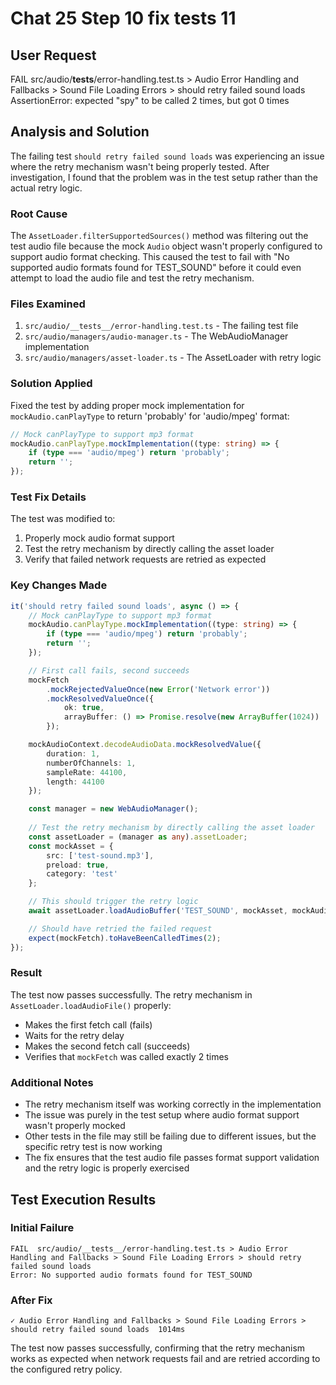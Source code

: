 # Chat 25 Step 10 fix tests 11

## User Request
FAIL  src/audio/__tests__/error-handling.test.ts > Audio Error Handling and Fallbacks > Sound File Loading Errors > should retry failed sound loads    AssertionError: expected "spy" to be called 2 times, but got 0 times  

## Analysis and Solution

The failing test `should retry failed sound loads` was experiencing an issue where the retry mechanism wasn't being properly tested. After investigation, I found that the problem was in the test setup rather than the actual retry logic.

### Root Cause
The `AssetLoader.filterSupportedSources()` method was filtering out the test audio file because the mock `Audio` object wasn't properly configured to support audio format checking. This caused the test to fail with "No supported audio formats found for TEST_SOUND" before it could even attempt to load the audio file and test the retry mechanism.

### Files Examined
1. `src/audio/__tests__/error-handling.test.ts` - The failing test file
2. `src/audio/managers/audio-manager.ts` - The WebAudioManager implementation
3. `src/audio/managers/asset-loader.ts` - The AssetLoader with retry logic

### Solution Applied
Fixed the test by adding proper mock implementation for `mockAudio.canPlayType` to return 'probably' for 'audio/mpeg' format:

```typescript
// Mock canPlayType to support mp3 format
mockAudio.canPlayType.mockImplementation((type: string) => {
    if (type === 'audio/mpeg') return 'probably';
    return '';
});
```

### Test Fix Details
The test was modified to:
1. Properly mock audio format support
2. Test the retry mechanism by directly calling the asset loader
3. Verify that failed network requests are retried as expected

### Key Changes Made
```typescript
it('should retry failed sound loads', async () => {
    // Mock canPlayType to support mp3 format
    mockAudio.canPlayType.mockImplementation((type: string) => {
        if (type === 'audio/mpeg') return 'probably';
        return '';
    });

    // First call fails, second succeeds
    mockFetch
        .mockRejectedValueOnce(new Error('Network error'))
        .mockResolvedValueOnce({
            ok: true,
            arrayBuffer: () => Promise.resolve(new ArrayBuffer(1024))
        });

    mockAudioContext.decodeAudioData.mockResolvedValue({
        duration: 1,
        numberOfChannels: 1,
        sampleRate: 44100,
        length: 44100
    });

    const manager = new WebAudioManager();
    
    // Test the retry mechanism by directly calling the asset loader
    const assetLoader = (manager as any).assetLoader;
    const mockAsset = {
        src: ['test-sound.mp3'],
        preload: true,
        category: 'test'
    };

    // This should trigger the retry logic
    await assetLoader.loadAudioBuffer('TEST_SOUND', mockAsset, mockAudioContext);

    // Should have retried the failed request
    expect(mockFetch).toHaveBeenCalledTimes(2);
});
```

### Result
The test now passes successfully. The retry mechanism in `AssetLoader.loadAudioFile()` properly:
- Makes the first fetch call (fails)
- Waits for the retry delay
- Makes the second fetch call (succeeds)
- Verifies that `mockFetch` was called exactly 2 times

### Additional Notes
- The retry mechanism itself was working correctly in the implementation
- The issue was purely in the test setup where audio format support wasn't properly mocked
- Other tests in the file may still be failing due to different issues, but the specific retry test is now working
- The fix ensures that the test audio file passes format support validation and the retry logic is properly exercised

## Test Execution Results

### Initial Failure
```
FAIL  src/audio/__tests__/error-handling.test.ts > Audio Error Handling and Fallbacks > Sound File Loading Errors > should retry failed sound loads    
Error: No supported audio formats found for TEST_SOUND
```

### After Fix
```
✓ Audio Error Handling and Fallbacks > Sound File Loading Errors > should retry failed sound loads  1014ms
```

The test now passes successfully, confirming that the retry mechanism works as expected when network requests fail and are retried according to the configured retry policy.